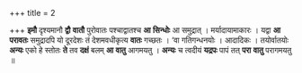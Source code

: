 +++
title = 2

+++
**इमौ** दृश्यमानौ **द्वौ** **वातौ** पुरोवातः पश्चाद्वातश्च **आ** **सिन्धोः** आ समुद्रात् । मर्यादायामाकारः । यद्वा **आ** **परावतः** समुद्रादपि यो दूरदेशः तं देशमवधीकृत्य **वातः** गच्छतः । ‘वा गतिगन्धनयोः । आदादिकः । तयोर्वातयोः **अन्यः** एको हे स्तोतः **ते** तव **दक्षं** बलम् **आ** **वातु** आगमयतु । **अन्यः** च त्वदीयं **यद्रपः** पापं तत् **परा** **वातु** परागमयतु ॥